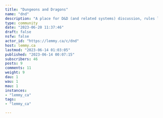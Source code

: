 ```yaml
---
title: "Dungeons and Dragons" 
name: "dnd"
description: "A place for D&D (and related systems) discussion, rules lawyering, minmaxing, art, anecdotes, homebrew reviews, and more! No sharing of copyrighted material. Please keep it SFW. [CC licensed 5.1 D&D 5e Core Rules](https://www.dndbeyond.com/attachments/39j2li89/SRD5.1-CCBY4.0_License_live%20links.pdf)"
type: community
date: "2023-06-20 11:37:46"
draft: false
nsfw: false
actor_id: "https://lemmy.ca/c/dnd"
host: lemmy.ca
lastmod: "2023-06-14 01:03:05"
published: "2023-06-14 00:07:15"
subscribers: 46
posts: 9
comments: 11
weight: 9
dau: 1
wau: 1
mau: 1
instances:
- "lemmy_ca"
tags: 
- "lemmy_ca"

---
```

